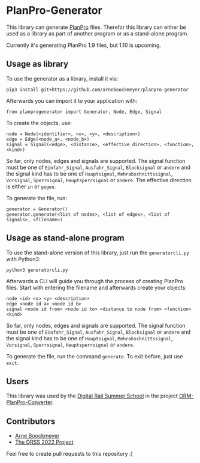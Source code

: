 # PlanPro-Generator

This library can generate [PlanPro](https://fahrweg.dbnetze.com/fahrweg-de/unternehmen/dienstleister/PlanPro) files.
Therefor this library can either be used as a library as part of another program or as a stand-alone program.

Currently it's generating PlanPro 1.9 files, but 1.10 is upcoming.

## Usage as library

To use the generator as a library, install it via:
```
pip3 install git+https://github.com/arneboockmeyer/planpro-generator
```

Afterwards you can import it to your application with:
```
from planprogenerator import Generator, Node, Edge, Signal
```

To create the objects, use:
```
node = Node(<identifier>, <x>, <y>, <description>)
edge = Edge(<node_a>, <node_b>)
signal = Signal(<edge>, <distance>, <effective_direction>, <function>, <kind>)
```

So far, only nodes, edges and signals are supported. The signal function must be one of `Einfahr_Signal`, `Ausfahr_Signal`, `Blocksignal` or `andere` and the signal kind has to be one of `Hauptsignal`, `Mehrabschnittssignal`, `Vorsignal`, `Sperrsignal`, `Hauptsperrsignal` or `andere`. The effective direction is either `in` or `gegen`.

To generate the file, run:
```
generator = Generator()
generator.generate(<list of nodes>, <list of edges>, <list of signals>, <filename>)
```

## Usage as stand-alone program

To use the stand-alone version of this library, just run the `generatorcli.py` with Python3:

```
python3 generatorcli.py
```

Afterwards a CLI will guide you through the process of creating PlanPro files.
Start with entering the filename and afterwards create your objects:

```
node <id> <x> <y> <description>
edge <node id a> <node id b>
signal <node id from> <node id to> <distance to node from> <function> <kind>
```

So far, only nodes, edges and signals are supported. The signal function must be one of `Einfahr_Signal`, `Ausfahr_Signal`, `Blocksignal` or `andere` and the signal kind has to be one of `Hauptsignal`, `Mehrabschnittssignal`, `Vorsignal`, `Sperrsignal`, `Hauptsperrsignal` or `andere`.

To generate the file, run the command `generate`. To exit before, just use `exit`.

## Users

This library was used by the [Digital Rail Summer School](https://hpi.de/drss) in the project [ORM-PlanPro-Converter](https://github.com/DRSS-EULYNX-2022/ORM-PlanPro-Converter).

## Contributors

- [Arne Boockmeyer](https://osm.hpi.de/people/boockmeyer)
- [The DRSS 2022 Project](https://osm.hpi.de/drss/2022)

Feel free to create pull requests to this repository :)
